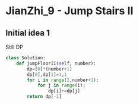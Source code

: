 # JianZhi_9 - Jump Stairs II

## Initial idea 1
Still DP
```python
class Solution:
    def jumpFloorII(self, number):
        dp=[0]*(number+1)
        dp[0],dp[1]=1,1
        for i in range(2,number+1):
            for j in range(i):
                dp[i]+=dp[j]
        return dp[-1]
```
        